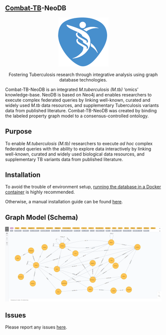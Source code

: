 ## [Combat-TB](https://combattb.org/)-NeoDB

<p align="center">
  <img  src="./images/logo.png">
</p>
<p align="center">
Fostering Tuberculosis research through integrative analysis using graph database technologies.
</p>

Combat-TB-NeoDB is an integrated _M.tuberculosis (M.tb)_ ‘omics’ knowledge-base. NeoDB is based on Neo4j and enables researchers to execute complex federated queries by linking well-known, curated and widely used _M.tb_ data resources, and supplementary Tuberculosis variants data from published literature. Combat-TB-NeoDB was created by binding the labeled property graph model to a consensus-controlled ontology.

## Purpose

To enable _M.tuberculosis (M.tb)_ researchers to execute *ad hoc* complex federated queries with the
ability to explore data interactively by linking well-known, curated and widely used biological data resources, and supplementary TB variants data from published literature.

## Installation

To avoid the trouble of environment setup,
[running the database in a Docker container](https://combattb.org/combat-tb-neodb/installation/#using-docker) is highly recommended.

Otherwise, a manual installation guide can be found [here](https://combattb.org/combat-tb-neodb/installation/#standalone).

## Graph Model (Schema)

![NeoDB_MODEL](./images/neodbschema.png)

## Issues

Please report any issues [here](https://github.com/COMBAT-TB/combat-tb-neodb/issues).
